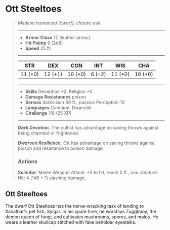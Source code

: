 # Ott Steeltoes
>*Medium humanoid (dwarf), chaotic evil*
>___
>- **Armor Class** 12 (leather armor)
>- **Hit Points** 9 (2d8)
>- **Speed** 25 ft.
>___
>|STR|DEX|CON|INT|WIS|CHA|
>|:---:|:---:|:---:|:---:|:---:|:---:|
>|11 (+0)|12 (+1)|10 (+0)|6 (-2)|11 (+0)|10 (+0)|
>___
>- **Skills** Deception +2, Religion +0
>- **Damage Resistances** poison
>- **Senses** darkvision 60 ft., passive Perception 10
>- **Languages** Common, Dwarvish
>- **Challenge** 1/8 (25 XP)
>___
>***Dark Devotion.*** The cultist has advantage on saving throws against being charmed or frightened.  
>
>***Dwarven Resilience.*** Ott has advantage on saving throws against poison and resistance to poison damage.  
>
>### Actions
>***Scimitar.*** Melee Weapon Attack: +3 to hit, reach 5 ft., one creature. Hit: 4 (1d6 + 1) slashing damage.
## Ott Steeltoes
The dwarf Ott Steeltoes has the nerve-wracking task of tending to Xanathar's pet fish, Sylgar. In his spare time, he worships Zuggtmoy, the demon queen of fungi, and cultivates mushrooms, spores, and molds. He wears a leather skullcap stitched with fake beholder eyestalks.